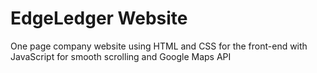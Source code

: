 # EdgeLedger Website
One page company website using HTML and CSS for the front-end with JavaScript for smooth scrolling and Google Maps API
